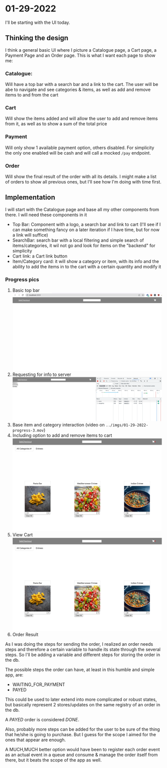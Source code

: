 # 01-29-2022

I'll be starting with the UI today. 


## Thinking the design

I think a general basic UI where I picture a Catalogue page, a Cart page, a Payment Page and an Order page. This is what 
I want each page to show me:

### Catalogue: 
 Will have a top bar with a search bar and a link to the cart. The user will be abe to navigate and see 
 categories & items, as well as add and remove items to and from the cart
 
### Cart
 Will show the items added and will allow the user to add and remove items from it, as well as to show a sum of the total price

### Payment

Will only show 1 available payment option, others disabled. For simplicity the only one enabled will be cash and will call a mocked
`/pay` endpoint.

### Order

Will show the final result of the order with all its details. I might make a list of orders to show all previous ones, but I'll see how 
I'm doing with time first.

## Implementation

I will start with the Catalogue page and base all my other components from there. I will need these components in it

- Top Bar: Component with a logo, a search bar and link to cart (I'll see if I can make something fancy on a later iteration if I have time, but for now a link will suffice)
- SearchBar: search bar with a local filtering and simple search of items/categories, it wil not go and look for items on the "backend" for simplicity
- Cart link: a Cart link button
- Item/Category card: it will show a category or item, with its info and the ability to add the items in to the cart with a certain quantity and modify it

### Progress pics

1. Basic top bar
   ![Basic top bar](../imgs/01-29-2022-progress-1.png "Top Bar component")
2. Requesting for info to server
   ![Requesting for info to server](../imgs/01-29-2022-progress-2.png "Requesting info to server")
3. Base item and category interaction (video on `../imgs/01-29-2022-progress-3.mov`)
4. Including option to add and remove items to cart 
   ![Including option to add and remove items to cart](../imgs/01-29-2022-progress-4.png "Add/remove item to cart")
5. View Cart
   ![View Cart](../imgs/01-29-2022-progress-4.png "Add/remove item to cart")
6. Order Result

As I was doing the steps for sending the order, I realized an order needs steps and therefore a certain variable to handle its state
through the several steps. So I'll be adding a variable and different steps for storing the order in the db.

The possible steps the order can have, at least in this humble and simple app, are:
- WAITING_FOR_PAYMENT
- PAYED

This could be used to later extend into more complicated or robust states, but basically represent 2 stores/updates on the same registry of an order in the db.

A *PAYED* order is considered *DONE*.

Also, probably more steps can be added for the user to be sure of the thing that he/she is going to purchase. But I guess for the scope I aimed for 
the ones that appear are enough.

A MUCH,MUCH better option would have been to register each order event as an actual event in a queue and consume & manage the order itself from there, but it beats the scope of the app as well.

